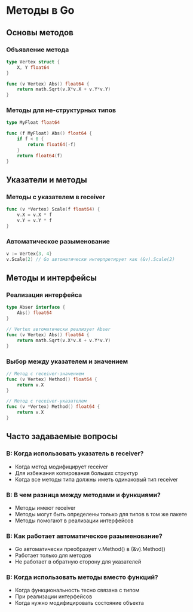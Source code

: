 # Методы в Go

## Основы методов

### Объявление метода

```go
type Vertex struct {
    X, Y float64
}

func (v Vertex) Abs() float64 {
    return math.Sqrt(v.X*v.X + v.Y*v.Y)
}
```

### Методы для не-структурных типов

```go
type MyFloat float64

func (f MyFloat) Abs() float64 {
    if f < 0 {
        return float64(-f)
    }
    return float64(f)
}
```

## Указатели и методы

### Методы с указателем в receiver

```go
func (v *Vertex) Scale(f float64) {
    v.X = v.X * f
    v.Y = v.Y * f
}
```

### Автоматическое разыменование

```go
v := Vertex{3, 4}
v.Scale(2) // Go автоматически интерпретирует как (&v).Scale(2)
```

## Методы и интерфейсы

### Реализация интерфейса

```go
type Abser interface {
    Abs() float64
}

// Vertex автоматически реализует Abser
func (v Vertex) Abs() float64 {
    return math.Sqrt(v.X*v.X + v.Y*v.Y)
}
```

### Выбор между указателем и значением

```go
// Метод с receiver-значением
func (v Vertex) Method() float64 {
    return v.X
}

// Метод с receiver-указателем
func (v *Vertex) Method() float64 {
    return v.X
}
```

## Часто задаваемые вопросы

### **В**: Когда использовать указатель в receiver?

- Когда метод модифицирует receiver
- Для избежания копирования больших структур
- Когда все методы типа должны иметь одинаковый тип receiver

### **В**: В чем разница между методами и функциями?

- Методы имеют receiver
- Методы могут быть определены только для типов в том же пакете
- Методы помогают в реализации интерфейсов

### **В**: Как работает автоматическое разыменование?

- Go автоматически преобразует v.Method() в (&v).Method()
- Работает только для методов
- Не работает в обратную сторону для указателей

### **В**: Когда использовать методы вместо функций?

- Когда функциональность тесно связана с типом
- При реализации интерфейсов
- Когда нужно модифицировать состояние объекта
